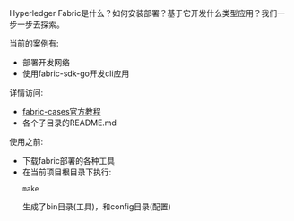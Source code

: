 Hyperledger Fabric是什么？如何安装部署？基于它开发什么类型应用？我们一步一步去探索。

当前的案例有:
- 部署开发网络
- 使用fabric-sdk-go开发cli应用

详情访问: 
- [fabric-cases官方教程](https://stephenwu2020.github.io/blackperl/#/fabric?id=201)
- 各个子目录的README.md

使用之前:
- 下载fabric部署的各种工具
- 在当前项目根目录下执行:
  ```
  make
  ```
  生成了bin目录(工具)，和config目录(配置)
  